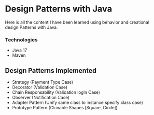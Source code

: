 # Design Patterns with Java

Here is all the content I have been learned using behavior and creational design Patterns with Java.

### Technologies 
 - Java 17
 - Maven 


## Design Patterns Implemented 
- Strategy (Payment Type Case)
- Decorator (Validation Case)
- Chain Responsability (Validation logIn Case)
- Observer (Notification Case)
- Adapter Pattern (Unify same class to instance specify class case) 
- Prototype Pattern (Clonable Shapes [Square, Circle])

